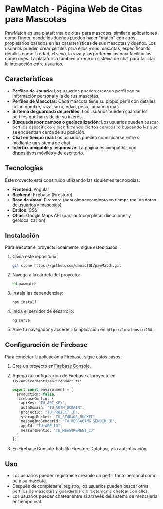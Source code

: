# PawMatch - Página Web de Citas para Mascotas

PawMatch es una plataforma de citas para mascotas, similar a aplicaciones como Tinder, donde los dueños pueden hacer "match" con otros propietarios basados en las características de sus mascotas y dueños. Los usuarios pueden crear perfiles para ellos y sus mascotas, especificando detalles como la edad, el sexo, la raza y las preferencias para facilitar las conexiones. La plataforma también ofrece un sistema de chat para facilitar la interacción entre usuarios.

## Características

- **Perfiles de Usuario**: Los usuarios pueden crear un perfil con su información personal y la de sus mascotas.
- **Perfiles de Mascotas**: Cada mascota tiene su propio perfil con detalles como nombre, raza, sexo, edad, peso, tamaño y más.
- **Sistema de guardado de perfiles**: Los usuarios pueden guardar los perfiles que han sido de su interés.
- **Búsquedas por campos o geolocalización**: Los usuarios pueden buscar perfiles específicos o bien filtrando ciertos campos, o buscando los que se encuentran cerca de su posición.
- **Chat en tiempo real**: Los usuarios pueden comunicarse entre sí mediante un sistema de chat.
- **Interfaz amigable y responsive**: La página es compatible con dispositivos móviles y de escritorio.

## Tecnologías

Este proyecto está construido utilizando las siguientes tecnologías:

- **Frontend**: Angular
- **Backend**: Firebase (Firestore)
- **Base de datos**: Firestore (para almacenamiento en tiempo real de datos de usuarios y mascotas)
- **Estilos**: CSS
- **Otras**: Google Maps API (para autocompletar direcciones y geolocalización)

## Instalación

Para ejecutar el proyecto localmente, sigue estos pasos:

1. Clona este repositorio:
    ```bash
    git clone https://github.com/danicl01/pawMatch.git
    ```

2. Navega a la carpeta del proyecto:
    ```bash
    cd pawmatch
    ```

3. Instala las dependencias:
    ```bash
    npm install
    ```

4. Inicia el servidor de desarrollo:
    ```bash
    ng serve
    ```

5. Abre tu navegador y accede a la aplicación en `http://localhost:4200`.

## Configuración de Firebase

Para conectar la aplicación a Firebase, sigue estos pasos:

1. Crea un proyecto en [Firebase Console](https://console.firebase.google.com/).
2. Agrega tu configuración de Firebase al proyecto en `src/environments/environment.ts`:
    ```typescript
    export const environment = {
      production: false,
      firebaseConfig: {
        apiKey: "TU_API_KEY",
        authDomain: "TU_AUTH_DOMAIN",
        projectId: "TU_PROJECT_ID",
        storageBucket: "TU_STORAGE_BUCKET",
        messagingSenderId: "TU_MESSAGING_SENDER_ID",
        appId: "TU_APP_ID",
        measurementId: "TU_MEASUREMENT_ID"
      }
    };
    ```

3. En Firebase Console, habilita Firestore Database y la autenticación.

## Uso

- Los usuarios pueden registrarse creando un perfil, tanto personal como para su mascota.
- Después de completar el registro, los usuarios pueden buscar otros perfiles de mascotas y guardarlos o directamente chatear con ellos.
- Los usuarios pueden chatear entre sí a través del sistema de mensajería en tiempo real.
